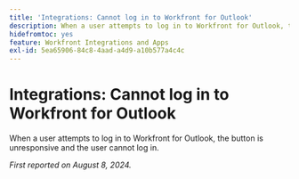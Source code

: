 ```yaml
---
title: 'Integrations: Cannot log in to Workfront for Outlook'
description: When a user attempts to log in to Workfront for Outlook, the button is unresponsive, and the user cannot log in.
hidefromtoc: yes
feature: Workfront Integrations and Apps
exl-id: 5ea65906-84c8-4aad-a4d9-a10b577a4c4c
---
```

# Integrations: Cannot log in to Workfront for Outlook

<!--
>[!NOTE]
>
>This issue was resolved on October 21, 2024.
-->

When a user attempts to log in to Workfront for Outlook, the button is unresponsive and the user cannot log in.

_First reported on August 8, 2024._
